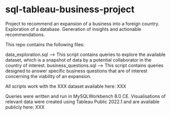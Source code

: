 # sql-tableau-business-project
Project to recommend an expansion of a business into a foreign country. 
Exploration of a database. Generation of insights and actionable recommendations.

This repo contains the following files:

data_exploration.sql -->    This script contains queries to explore the available dataset, which is a snapshot of data by a potential collaborator in the country of interest. 
business_questions.sql -->  This script contains queries designed to answer specific business questions that are of interest concerning the viability of an expansion.  

All scripts work with the XXX dataset available here: XXX

Queries were written and run in MySQLWorkbench 8.0 CE.
Visualisations of relevant data were created using Tableau Public 2022.1 and are available publicly here: XXX
